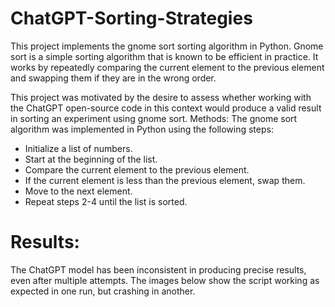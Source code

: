 # ChatGPT-Sorting-Strategies
This project implements the gnome sort sorting algorithm in Python. Gnome sort is a simple sorting algorithm that is known to be efficient in practice. It works by repeatedly comparing the current element to the previous element and swapping them if they are in the wrong order.

This project was motivated by the desire to assess whether working with the ChatGPT open-source code in this context would produce a valid result in sorting an experiment using gnome sort.
Methods: The gnome sort algorithm was implemented in Python using the following steps:
- Initialize a list of numbers.
- Start at the beginning of the list.
- Compare the current element to the previous element.
- If the current element is less than the previous element, swap them.
- Move to the next element.
- Repeat steps 2-4 until the list is sorted.

# Results:
The ChatGPT model has been inconsistent in producing precise results, even after multiple attempts. The images below show the script working as expected in one run, but crashing in another.
